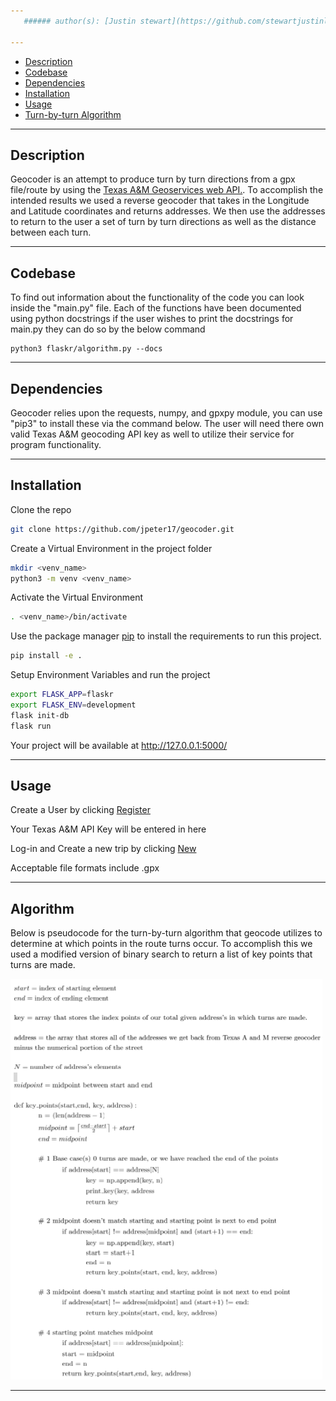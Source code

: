 ```yaml
---
   ###### author(s): [Justin stewart](https://github.com/stewartjustinl), [Brett Sumser](https://github.com/bsumser), [Jake Petersen](https://github.com/jpeter17)

---
```

- [Description](#description)
- [Codebase](#codebase)
- [Dependencies](#dependencies)
- [Installation](#installation)
- [Usage](#usage)
- [Turn-by-turn Algorithm](#algorithm)
---
## Description

Geocoder is an attempt to produce turn by turn directions from a gpx file/route by using the [Texas A&M Geoservices web API.](https://geoservices.tamu.edu/Services/Geocode/). To accomplish the intended results we used a reverse geocoder that takes in the Longitude and Latitude coordinates and returns addresses. We then use the addresses to return to the user a set of turn by turn directions as well as the distance between each turn. 

---
## Codebase
To find out information about the functionality of the code you can look inside the "main.py" file. Each of the functions have been documented using python docstrings if the user wishes to print the docstrings for main.py they can do so by the below command
```
python3 flaskr/algorithm.py --docs
```

---
## Dependencies

   Geocoder relies upon the requests, numpy, and gpxpy module, you can use "pip3" to install these via the command below. The user will need there own valid Texas A&M geocoding API key as well to utilize their service for program functionality.

---
## Installation

Clone the repo 

```bash
git clone https://github.com/jpeter17/geocoder.git
```

Create a Virtual Environment in the project folder

```bash
mkdir <venv_name>
python3 -m venv <venv_name>
```

Activate the Virtual Environment 

```bash
. <venv_name>/bin/activate
```

Use the package manager [pip](https://pip.pypa.io/en/stable/) to install the requirements to run this project.

```bash
pip install -e . 
```

Setup Environment Variables and run the project

```bash
export FLASK_APP=flaskr
export FLASK_ENV=development
flask init-db
flask run
```

Your project will be available at http://127.0.0.1:5000/

---
## Usage 

Create a User by clicking [Register](http://127.0.0.1:5000/auth/register)

Your Texas A&M API Key will be entered in here 

Log-in and Create a new trip by clicking [New](http://127.0.0.1:5000/create)

Acceptable file formats include .gpx 

---
## Algorithm
Below is pseudocode for the turn-by-turn algorithm that geocode utilizes to determine at which points in the route turns occur. To accomplish this we used a modified version of binary search to return a list of key points that turns are made. 


![Alt text](img/Algorithm.png?raw=true "Algorithm")

___

<!---
\begin{split}


N = \text{# of address's elements}\\
S = \text{index of starting element}\\
E = \text{index of ending element}\\
M = \text{Midpoint between S & E}\\
\text{def key_points(S,E)}:\\
&M = \left \lceil{\frac{E-S}{2}}\right \rceil + S\\
&E = M\\
&if \text{ }arr[S] = arr[N]\\
&&\text{points_arr.append[arr[S]]}\\
&&\text{return}\\
&if\text{ }arr[S] = arr[M]\\
&&S = M + 1\\
&&\text{points_arr.append[arr[M]]}\\
&&E = N\\
&&\text{key_points(S,E)}\\
&else\\
&&\text{key_points(S,E)}\\
\end{split}
-->